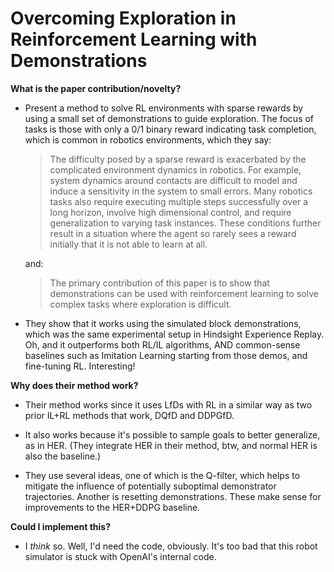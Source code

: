 # Overcoming Exploration in Reinforcement Learning with Demonstrations

**What is the paper contribution/novelty?**

- Present a method to solve RL environments with sparse rewards by using a small
  set of demonstrations to guide exploration. The focus of tasks is those with
  only a 0/1 binary reward indicating task completion, which is common in
  robotics environments, which they say:

  > The difficulty posed by a sparse reward is exacerbated by the complicated
  > environment dynamics in robotics. For example, system dynamics around
  > contacts are difficult to model and induce a sensitivity in the system to
  > small errors. Many robotics tasks also require executing multiple steps
  > successfully over a long horizon, involve high dimensional control, and
  > require generalization to varying task instances. These conditions further
  > result in a situation where the agent so rarely sees a reward initially that
  > it is not able to learn at all.

  and:

  > The primary contribution of this paper is to show that demonstrations can be
  > used with reinforcement learning to solve complex tasks where exploration is
  > difficult.

- They show that it works using the simulated block demonstrations, which was
  the same experimental setup in Hindsight Experience Replay. Oh, and it
  outperforms both RL/IL algorithms, AND common-sense baselines such as
  Imitation Learning starting from those demos, and fine-tuning RL. Interesting!


**Why does their method work?**

- Their method works since it uses LfDs with RL in a similar way as two prior
  IL+RL methods that work, DQfD and DDPGfD. 

- It also works because it's possible to sample goals to better generalize, as
  in HER. (They integrate HER in their method, btw, and normal HER is also the
  baseline.)

- They use several ideas, one of which is the Q-filter, which helps to mitigate
  the influence of potentially suboptimal demonstrator trajectories. Another is
  resetting demonstrations. These make sense for improvements to the HER+DDPG
  baseline.


**Could I implement this?**

- I *think* so. Well, I'd need the code, obviously. It's too bad that this robot
  simulator is stuck with OpenAI's internal code.
